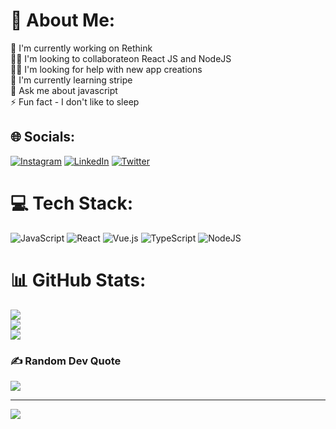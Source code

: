 # 💫 About Me:
🔭 I'm currently working on Rethink<br>👊🏼 I'm  looking to collaborateon React JS and NodeJS<br>🤝🏻 I'm looking for help with new app creations<br>🌱 I'm currently learning stripe<br>💬 Ask me about javascript<br>⚡ Fun fact - I don't like to sleep


## 🌐 Socials:
[![Instagram](https://img.shields.io/badge/Instagram-%23E4405F.svg?logo=Instagram&logoColor=white)](https://instagram.com/rhalf_souza) [![LinkedIn](https://img.shields.io/badge/LinkedIn-%230077B5.svg?logo=linkedin&logoColor=white)](https://linkedin.com/in/rhalfoliveira) [![Twitter](https://img.shields.io/badge/Twitter-%231DA1F2.svg?logo=Twitter&logoColor=white)](https://twitter.com/rhalf10) 

# 💻 Tech Stack:
![JavaScript](https://img.shields.io/badge/javascript-%23323330.svg?style=for-the-badge&logo=javascript&logoColor=%23F7DF1E) ![React](https://img.shields.io/badge/react-%2320232a.svg?style=for-the-badge&logo=react&logoColor=%2361DAFB) ![Vue.js](https://img.shields.io/badge/vuejs-%2335495e.svg?style=for-the-badge&logo=vuedotjs&logoColor=%234FC08D) ![TypeScript](https://img.shields.io/badge/typescript-%23007ACC.svg?style=for-the-badge&logo=typescript&logoColor=white) ![NodeJS](https://img.shields.io/badge/node.js-6DA55F?style=for-the-badge&logo=node.js&logoColor=white)
# 📊 GitHub Stats:
![](https://github-readme-stats.vercel.app/api?username=Qwwerty&theme=dracula&hide_border=false&include_all_commits=false&count_private=false)<br/>
![](https://github-readme-streak-stats.herokuapp.com/?user=Qwwerty&theme=dracula&hide_border=false)<br/>
![](https://github-readme-stats.vercel.app/api/top-langs/?username=Qwwerty&theme=dracula&hide_border=false&include_all_commits=false&count_private=false&layout=compact)

### ✍️ Random Dev Quote
![](https://quotes-github-readme.vercel.app/api?type=horizontal&theme=tokyonight)

---
[![](https://visitcount.itsvg.in/api?id=Qwwerty&icon=0&color=0)](https://visitcount.itsvg.in)

<!-- Proudly created with GPRM ( https://gprm.itsvg.in ) -->
